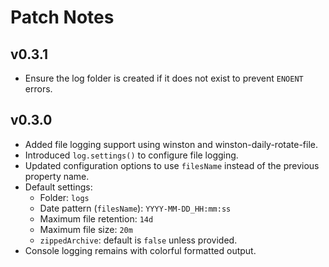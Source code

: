 # Patch Notes

## v0.3.1

- Ensure the log folder is created if it does not exist to prevent `ENOENT` errors.

## v0.3.0

- Added file logging support using winston and winston-daily-rotate-file.
- Introduced `log.settings()` to configure file logging.
- Updated configuration options to use `filesName` instead of the previous property name.
- Default settings:
  - Folder: `logs`
  - Date pattern (`filesName`): `YYYY-MM-DD_HH:mm:ss`
  - Maximum file retention: `14d`
  - Maximum file size: `20m`
  - `zippedArchive`: default is `false` unless provided.
- Console logging remains with colorful formatted output.